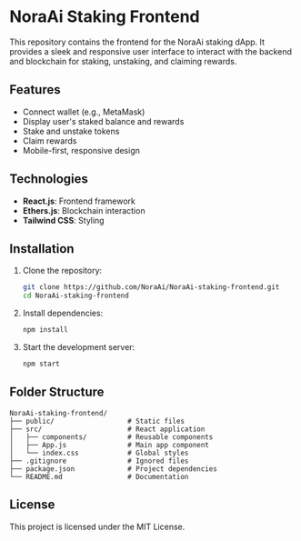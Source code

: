 # NoraAi Staking Frontend

This repository contains the frontend for the NoraAi staking dApp. It provides a sleek and responsive user interface to interact with the backend and blockchain for staking, unstaking, and claiming rewards.

## Features

- Connect wallet (e.g., MetaMask)
- Display user's staked balance and rewards
- Stake and unstake tokens
- Claim rewards
- Mobile-first, responsive design

## Technologies

- **React.js**: Frontend framework
- **Ethers.js**: Blockchain interaction
- **Tailwind CSS**: Styling

## Installation

1. Clone the repository:
   ```bash
   git clone https://github.com/NoraAi/NoraAi-staking-frontend.git
   cd NoraAi-staking-frontend
   ```

2. Install dependencies:
   ```bash
   npm install
   ```

3. Start the development server:
   ```bash
   npm start
   ```

## Folder Structure

```
NoraAi-staking-frontend/
├── public/                  # Static files
├── src/                     # React application
│   ├── components/          # Reusable components
│   ├── App.js               # Main app component
│   └── index.css            # Global styles
├── .gitignore               # Ignored files
├── package.json             # Project dependencies
└── README.md                # Documentation
```

## License

This project is licensed under the MIT License.